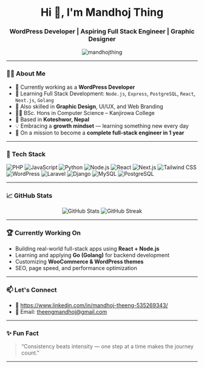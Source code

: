 <h1 align="center">Hi 👋, I'm Mandhoj Thing</h1>
<h3 align="center">WordPress Developer | Aspiring Full Stack Engineer | Graphic Designer</h3>

<p align="center">
  <img src="https://komarev.com/ghpvc/?username=mandhojthing&label=Profile%20Views&color=0e75b6&style=flat" alt="mandhojthing" />
</p>

---

### 🧑‍💻 About Me

- 🔭 Currently working as a **WordPress Developer**
- 🌱 Learning Full Stack Development: `Node.js`, `Express`, `PostgreSQL`, `React`, `Next.js`, `Golang`
- 🎨 Also skilled in **Graphic Design**, UI/UX, and Web Branding
- 👨‍🎓 BSc. Hons in Computer Science – Kanjirowa College
- 📍 Based in **Koteshwor, Nepal**
- 💡 Embracing a **growth mindset** — learning something new every day
- 🚀 On a mission to become a **complete full-stack engineer in 1 year**

---

### 🚀 Tech Stack

![PHP](https://img.shields.io/badge/PHP-777BB4?style=for-the-badge&logo=php&logoColor=white)
![JavaScript](https://img.shields.io/badge/JavaScript-F7DF1E?style=for-the-badge&logo=javascript&logoColor=black)
![Python](https://img.shields.io/badge/Python-3776AB?style=for-the-badge&logo=python&logoColor=white)
![Node.js](https://img.shields.io/badge/Node.js-339933?style=for-the-badge&logo=nodedotjs&logoColor=white)
![React](https://img.shields.io/badge/React-20232a?style=for-the-badge&logo=react&logoColor=61dafb)
![Next.js](https://img.shields.io/badge/Next.js-000?style=for-the-badge&logo=nextdotjs&logoColor=white)
![Tailwind CSS](https://img.shields.io/badge/Tailwind-06B6D4?style=for-the-badge&logo=tailwindcss&logoColor=white)
![WordPress](https://img.shields.io/badge/WordPress-21759B?style=for-the-badge&logo=wordpress&logoColor=white)
![Laravel](https://img.shields.io/badge/Laravel-F9322C?style=for-the-badge&logo=laravel&logoColor=white)
![Django](https://img.shields.io/badge/Django-092E20?style=for-the-badge&logo=django&logoColor=white)
![MySQL](https://img.shields.io/badge/MySQL-005C84?style=for-the-badge&logo=mysql&logoColor=white)
![PostgreSQL](https://img.shields.io/badge/PostgreSQL-336791?style=for-the-badge&logo=postgresql&logoColor=white)

---

### 📈 GitHub Stats

<p align="center">
  <img src="https://github-readme-stats.vercel.app/api?username=mandhojthing&show_icons=true&theme=radical" alt="GitHub Stats" />
  <img src="https://github-readme-streak-stats.herokuapp.com/?user=mandhojthing&theme=radical" alt="GitHub Streak" />
</p>

---

### 🏆 Currently Working On

- Building real-world full-stack apps using **React + Node.js**
- Learning and applying **Go (Golang)** for backend development
- Customizing **WooCommerce & WordPress themes**
- SEO, page speed, and performance optimization

---

### 📫 Let's Connect

- 💼 https://www.linkedin.com/in/mandhoj-theeng-535269343/
- 📧 Email: theengmandhoj@gmail.com
---

### ✨ Fun Fact
> “Consistency beats intensity — one step at a time makes the journey count.”

---

